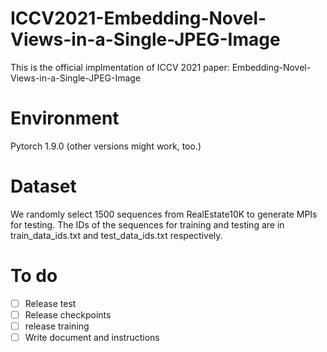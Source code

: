 # ICCV2021-Embedding-Novel-Views-in-a-Single-JPEG-Image

This is the official implmentation of ICCV 2021 paper:
Embedding-Novel-Views-in-a-Single-JPEG-Image

# Environment
Pytorch 1.9.0 (other versions might work, too.)

# Dataset
We randomly select 1500 sequences from RealEstate10K to generate MPIs for testing. 
The IDs of the sequences for training and testing are in train_data_ids.txt and test_data_ids.txt respectively.

# To do
- [ ] Release test
- [ ] Release checkpoints
- [ ] release training 
- [ ] Write document and instructions
